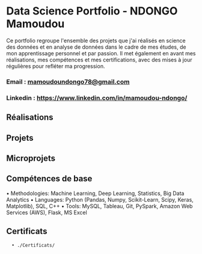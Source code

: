 # Data Science Portfolio - NDONGO Mamoudou 

Ce portfolio regroupe l'ensemble des projets que j'ai réalisés en science des données et en analyse de données dans le cadre de mes études, de mon apprentissage personnel et par passion. Il met également en avant mes réalisations, mes compétences et mes certifications, avec des mises à jour régulières pour refléter ma progression.

### Email :  mamoudoundongo78@gmail.com

### Linkedin : https://www.linkedin.com/in/mamoudou-ndongo/

## Réalisations

## Projets

## Microprojets

## Compétences de base

  • Methodologies: Machine Learning, Deep Learning, Statistics, Big Data Analytics
  • Languages: Python (Pandas, Numpy, Scikit-Learn, Scipy, Keras, Matplotlib), SQL, C++
  • Tools: MySQL, Tableau, Git, PySpark, Amazon Web Services (AWS), Flask, MS Excel

## Certificats
        
      • ./Certificats/
      
    	
